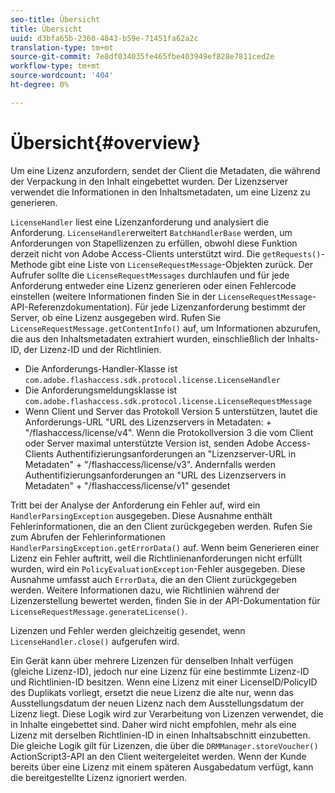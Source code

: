 ```yaml
---
seo-title: Übersicht
title: Übersicht
uuid: d3bfa65b-2360-4843-b59e-71451fa62a2c
translation-type: tm+mt
source-git-commit: 7e8df034035fe465fbe403949ef828e7811ced2e
workflow-type: tm+mt
source-wordcount: '404'
ht-degree: 0%

---
```



# Übersicht{#overview}

Um eine Lizenz anzufordern, sendet der Client die Metadaten, die während der Verpackung in den Inhalt eingebettet wurden. Der Lizenzserver verwendet die Informationen in den Inhaltsmetadaten, um eine Lizenz zu generieren.

`LicenseHandler` liest eine Lizenzanforderung und analysiert die Anforderung. `LicenseHandler`erweitert  `BatchHandlerBase` werden, um Anforderungen von Stapellizenzen zu erfüllen, obwohl diese Funktion derzeit nicht von Adobe Access-Clients unterstützt wird. Die `getRequests()`-Methode gibt eine Liste von `LicenseRequestMessage`-Objekten zurück. Der Aufrufer sollte die `LicenseRequestMessages` durchlaufen und für jede Anforderung entweder eine Lizenz generieren oder einen Fehlercode einstellen (weitere Informationen finden Sie in der `LicenseRequestMessage`-API-Referenzdokumentation). Für jede Lizenzanforderung bestimmt der Server, ob eine Lizenz ausgegeben wird. Rufen Sie `LicenseRequestMessage.getContentInfo()` auf, um Informationen abzurufen, die aus den Inhaltsmetadaten extrahiert wurden, einschließlich der Inhalts-ID, der Lizenz-ID und der Richtlinien.

* Die Anforderungs-Handler-Klasse ist `com.adobe.flashaccess.sdk.protocol.license.LicenseHandler`
* Die Anforderungsmeldungsklasse ist `com.adobe.flashaccess.sdk.protocol.license.LicenseRequestMessage`
* Wenn Client und Server das Protokoll Version 5 unterstützen, lautet die Anforderungs-URL &quot;URL des Lizenzservers in Metadaten: + &quot;/flashaccess/license/v4&quot;. Wenn die Protokollversion 3 die vom Client oder Server maximal unterstützte Version ist, senden Adobe Access-Clients Authentifizierungsanforderungen an &quot;Lizenzserver-URL in Metadaten&quot; + &quot;/flashaccess/license/v3&quot;. Andernfalls werden Authentifizierungsanforderungen an &quot;URL des Lizenzservers in Metadaten&quot; + &quot;/flashaccess/license/v1&quot; gesendet

Tritt bei der Analyse der Anforderung ein Fehler auf, wird ein `HandlerParsingException` ausgegeben. Diese Ausnahme enthält Fehlerinformationen, die an den Client zurückgegeben werden. Rufen Sie zum Abrufen der Fehlerinformationen `HandlerParsingException.getErrorData()` auf. Wenn beim Generieren einer Lizenz ein Fehler auftritt, weil die Richtlinienanforderungen nicht erfüllt wurden, wird ein `PolicyEvaluationException`-Fehler ausgegeben. Diese Ausnahme umfasst auch `ErrorData`, die an den Client zurückgegeben werden. Weitere Informationen dazu, wie Richtlinien während der Lizenzerstellung bewertet werden, finden Sie in der API-Dokumentation für `LicenseRequestMessage.generateLicense()`.

Lizenzen und Fehler werden gleichzeitig gesendet, wenn `LicenseHandler.close()` aufgerufen wird.

Ein Gerät kann über mehrere Lizenzen für denselben Inhalt verfügen (gleiche Lizenz-ID), jedoch nur eine Lizenz für eine bestimmte Lizenz-ID und Richtlinien-ID besitzen. Wenn eine Lizenz mit einer LicenseID/PolicyID des Duplikats vorliegt, ersetzt die neue Lizenz die alte nur, wenn das Ausstellungsdatum der neuen Lizenz nach dem Ausstellungsdatum der Lizenz liegt. Diese Logik wird zur Verarbeitung von Lizenzen verwendet, die in Inhalte eingebettet sind. Daher wird nicht empfohlen, mehr als eine Lizenz mit derselben Richtlinien-ID in einen Inhaltsabschnitt einzubetten. Die gleiche Logik gilt für Lizenzen, die über die `DRMManager.storeVoucher()` ActionScript3-API an den Client weitergeleitet werden. Wenn der Kunde bereits über eine Lizenz mit einem späteren Ausgabedatum verfügt, kann die bereitgestellte Lizenz ignoriert werden.
